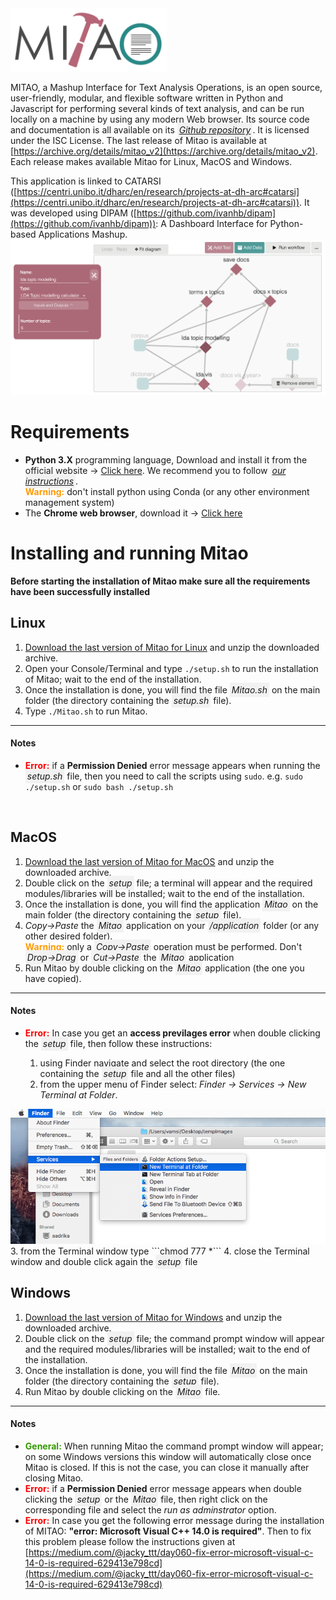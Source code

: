 <link rel="stylesheet" href="https://use.fontawesome.com/releases/v5.6.1/css/all.css" crossorigin="anonymous">

<img src="doc/mitao_logo_(white_bg).png" alt="logo" width="250"/>

MITAO, a Mashup Interface for Text Analysis Operations, is an open source, user-friendly, modular, and flexible software written in Python and Javascript for performing several kinds of text analysis, and can be run locally on a machine by using any modern Web browser. Its source code and documentation is all available on its <i style="padding: 3px; background-color: #F2F2F2" class="fab fa-github"> <a href="https://github.com/catarsi/mitao">Github repository</a></i>. It is licensed under the ISC License. The last release of Mitao is available at [https://archive.org/details/mitao_v2](https://archive.org/details/mitao_v2). Each release makes available Mitao for Linux, MacOS and Windows.

This application is linked to CATARSI ([https://centri.unibo.it/dharc/en/research/projects-at-dh-arc#catarsi](https://centri.unibo.it/dharc/en/research/projects-at-dh-arc#catarsi)). It was developed using DIPAM  ([https://github.com/ivanhb/dipam](https://github.com/ivanhb/dipam)): A Dashboard Interface for Python-based Applications Mashup.
<img src="doc/mitao_screenshot.png" alt="screen"/>  

# Requirements
* **Python 3.X** programming language, Download and install it from the official website -> [Click here](https://www.python.org/downloads/). We recommend you to follow <i style="padding: 3px; background-color: #F2F2F2" class="fas fa-file"> <a href="doc/python_installation.pdf">our instructions</a></i>.<br><b style="color:#ff9a00">Warning:</b> don't install python using Conda (or any other environment management system)
* The **Chrome web browser**, download it -> [Click here](https://www.google.com/intl/en/chrome/)

# Installing and running Mitao
**Before starting the installation of Mitao make sure all the requirements have been successfully installed**

## Linux
1. [Download the last version of Mitao for Linux](https://archive.org/download/mitao2/mitao_v2.1_linux.zip) and unzip the downloaded archive.
1. Open your Console/Terminal and type `./setup.sh` to run the installation of Mitao; wait to the end of the installation.
2. Once the installation is done, you will find the file <i style="padding: 3px; background-color: #F2F2F2" class="fas fa-file"> Mitao.sh</i> on the main folder (the directory containing the <i style="padding: 3px; background-color: #F2F2F2" class="fas fa-file"> setup.sh</i> file).
3. Type `./Mitao.sh` to run Mitao.

---
#### Notes
* <b style="color:#ff0000	">Error:</b> if a **Permission Denied** error message appears when running the <i style="padding: 3px; background-color: #F2F2F2" class="fas fa-file"> setup.sh</i> file, then you need to call the scripts using `sudo`. e.g. `sudo ./setup.sh` or `sudo bash ./setup.sh`

<br>

## MacOS
1. [Download the last version of Mitao for MacOS](https://archive.org/download/mitao2/mitao_v2.1_macos.zip) and unzip the downloaded archive.
1. Double click on the <i style="padding: 3px; background-color: #F2F2F2" class="fas fa-file"> setup</i>  file; a terminal will appear and the required modules/libraries will be installed; wait to the end of the installation.
2. Once the installation is done, you will find the application  <i style="padding: 3px; background-color: #F2F2F2" class="fas fa-file"> Mitao</i> on the main folder (the directory containing the <i style="padding: 3px; background-color: #F2F2F2" class="fas fa-file"> setup</i> file).
3. *Copy->Paste* the <i style="padding: 3px; background-color: #F2F2F2" class="fas fa-file"> Mitao</i> application on your <i style="padding: 3px; background-color: #F2F2F2" class="fas fa-folder"> /application</i> folder (or any other desired folder).<br><b style="color:#ff9a00">Warning:</b> only a <i style="padding: 3px; background-color: #F2F2F2">Copy->Paste</i> operation must be performed. Don't <i style="padding: 3px; background-color: #F2F2F2">Drop->Drag</i> or <i style="padding: 3px; background-color: #F2F2F2">Cut->Paste</i> the <i style="padding: 3px; background-color: #F2F2F2" class="fas fa-file"> Mitao</i> application
4. Run Mitao by double clicking on the <i style="padding: 3px; background-color: #F2F2F2" class="fas fa-file"> Mitao</i> application (the one you have copied).

----
#### Notes
* <b style="color:#ff0000	">Error:</b> In case you get an **access previlages error** when double clicking the <i style="padding: 3px; background-color: #F2F2F2" class="fas fa-file"> setup</i> file, then follow these instructions:

	1. using Finder navigate and select the root directory (the one containing the <i style="padding: 3px; background-color: #F2F2F2" class="fas fa-file"> setup</i> file and all the other files)
	2. from the upper menu of Finder select: *Finder -> Services -> New Terminal at Folder*.
<img src="doc/macos_doc_open_doc_terminal.png" alt="screen"/>
	3. from the Terminal window type ```chmod 777 *```
	4. close the Terminal window and double click again the <i style="padding: 3px; background-color: #F2F2F2" class="fas fa-file"> setup</i> file

<br>

## Windows
1. [Download the last version of Mitao for Windows](https://archive.org/download/mitao2/mitao_v2.1_windows.zip) and unzip the downloaded archive.
1. Double click on the <i style="padding: 3px; background-color: #F2F2F2" class="fas fa-file"> setup</i> file; the command prompt window will appear and the required modules/libraries will be installed; wait to the end of the installation.
2. Once the installation is done, you will find the file <i style="padding: 3px; background-color: #F2F2F2" class="fas fa-file"> Mitao</i> on the main folder (the directory containing the <i style="padding: 3px; background-color: #F2F2F2" class="fas fa-file"> setup</i> file).
3. Run Mitao by double clicking on the <i style="padding: 3px; background-color: #F2F2F2" class="fas fa-file"> Mitao</i> file.<br>

----
#### Notes

* <b style="color:#339900	">General:</b> When running Mitao the command prompt window will appear; on some Windows versions this window will automatically close once Mitao is closed. If this is not the case, you can close it manually after closing Mitao.  
* <b style="color:#ff0000	">Error:</b> if a **Permission Denied** error message appears when double clicking the <i style="padding: 3px; background-color: #F2F2F2" class="fas fa-file"> setup</i> or the <i style="padding: 3px; background-color: #F2F2F2" class="fas fa-file"> Mitao</i> file, then right click on the corresponding file and select the *run as adminstrator* option.
* <b style="color:#ff0000	">Error:</b> In case you get the following error message during the installation of MITAO: **"error: Microsoft Visual C++ 14.0 is required"**. Then to fix this problem please follow the instructions given at [https://medium.com/@jacky_ttt/day060-fix-error-microsoft-visual-c-14-0-is-required-629413e798cd](https://medium.com/@jacky_ttt/day060-fix-error-microsoft-visual-c-14-0-is-required-629413e798cd)
